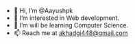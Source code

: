 - 👋 Hi, I’m @Aayushpk
- 👀 I’m interested in Web development.
- 🌱 I’m will be learning Computer Science.
- 📫 Reach me at akhadgi448@gmail.com

<!---
Aayushpk/Aayushpk is a ✨ special ✨ repository because its `README.md` (this file) appears on your GitHub profile.
You can click the Preview link to take a look at your changes.
--->
